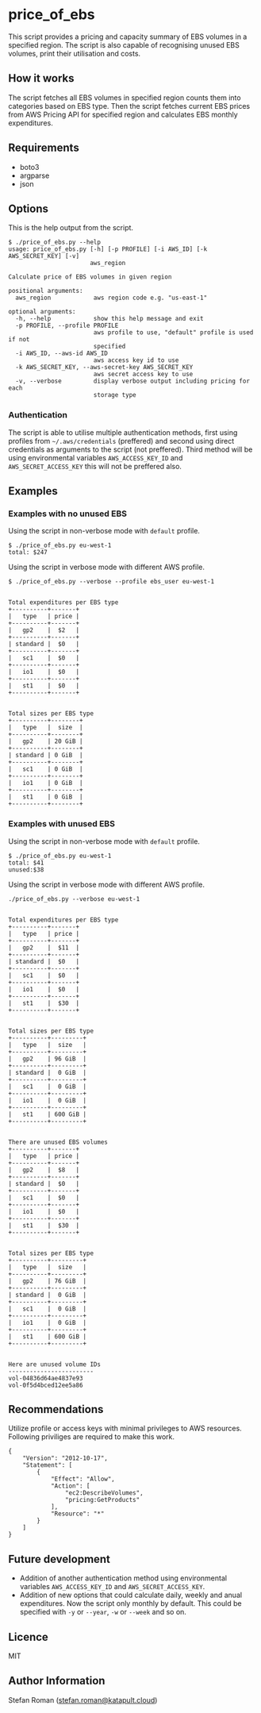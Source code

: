 # price_of_ebs
This script provides a pricing and capacity summary of EBS volumes in a specified region. The script is also capable of recognising unused EBS volumes, print their utilisation and costs.

## How it works
The script fetches all EBS volumes in specified region counts them into categories based on EBS type. Then the script fetches current EBS prices from AWS Pricing API for specified region and calculates EBS monthly expenditures. 

## Requirements
* boto3
* argparse
* json

## Options
This is the help output from the script. 
```
$ ./price_of_ebs.py --help
usage: price_of_ebs.py [-h] [-p PROFILE] [-i AWS_ID] [-k AWS_SECRET_KEY] [-v]
                       aws_region

Calculate price of EBS volumes in given region

positional arguments:
  aws_region            aws region code e.g. "us-east-1"

optional arguments:
  -h, --help            show this help message and exit
  -p PROFILE, --profile PROFILE
                        aws profile to use, "default" profile is used if not
                        specified
  -i AWS_ID, --aws-id AWS_ID
                        aws access key id to use
  -k AWS_SECRET_KEY, --aws-secret-key AWS_SECRET_KEY
                        aws secret access key to use
  -v, --verbose         display verbose output including pricing for each
                        storage type
```

### Authentication
The script is able to utilise multiple authentication methods, first using profiles from `~/.aws/credentials` (preffered) and second using direct credentials as arguments to the script (not preffered). Third method will be using environmental variables `AWS_ACCESS_KEY_ID` and `AWS_SECRET_ACCESS_KEY` this will not be preffered also.

## Examples
### Examples with no unused EBS
Using the script in non-verbose mode with `default` profile.
```
$ ./price_of_ebs.py eu-west-1
total: $247
```

Using the script in verbose mode with different AWS profile.
```
$ ./price_of_ebs.py --verbose --profile ebs_user eu-west-1 


Total expenditures per EBS type
+----------+-------+
|   type   | price |
+----------+-------+
|   gp2    |  $2   |
+----------+-------+
| standard |  $0   |
+----------+-------+
|   sc1    |  $0   |
+----------+-------+
|   io1    |  $0   |
+----------+-------+
|   st1    |  $0   |
+----------+-------+


Total sizes per EBS type
+----------+--------+
|   type   |  size  |
+----------+--------+
|   gp2    | 20 GiB |
+----------+--------+
| standard | 0 GiB  |
+----------+--------+
|   sc1    | 0 GiB  |
+----------+--------+
|   io1    | 0 GiB  |
+----------+--------+
|   st1    | 0 GiB  |
+----------+--------+
```

### Examples with unused EBS
Using the script in non-verbose mode with `default` profile.
```
$ ./price_of_ebs.py eu-west-1
total: $41
unused:$38
```

Using the script in verbose mode with different AWS profile.
```
./price_of_ebs.py --verbose eu-west-1 


Total expenditures per EBS type
+----------+-------+
|   type   | price |
+----------+-------+
|   gp2    |  $11  |
+----------+-------+
| standard |  $0   |
+----------+-------+
|   sc1    |  $0   |
+----------+-------+
|   io1    |  $0   |
+----------+-------+
|   st1    |  $30  |
+----------+-------+


Total sizes per EBS type
+----------+---------+
|   type   |  size   |
+----------+---------+
|   gp2    | 96 GiB  |
+----------+---------+
| standard |  0 GiB  |
+----------+---------+
|   sc1    |  0 GiB  |
+----------+---------+
|   io1    |  0 GiB  |
+----------+---------+
|   st1    | 600 GiB |
+----------+---------+


There are unused EBS volumes
+----------+-------+
|   type   | price |
+----------+-------+
|   gp2    |  $8   |
+----------+-------+
| standard |  $0   |
+----------+-------+
|   sc1    |  $0   |
+----------+-------+
|   io1    |  $0   |
+----------+-------+
|   st1    |  $30  |
+----------+-------+


Total sizes per EBS type
+----------+---------+
|   type   |  size   |
+----------+---------+
|   gp2    | 76 GiB  |
+----------+---------+
| standard |  0 GiB  |
+----------+---------+
|   sc1    |  0 GiB  |
+----------+---------+
|   io1    |  0 GiB  |
+----------+---------+
|   st1    | 600 GiB |
+----------+---------+


Here are unused volume IDs
------------------------
vol-04836d64ae4837e93
vol-0f5d4bced12ee5a86
```

## Recommendations
Utilize profile or access keys with minimal privileges to AWS resources. Following priviliges are required to make this work.
```
{
    "Version": "2012-10-17",
    "Statement": [
        {
            "Effect": "Allow",
            "Action": [
                "ec2:DescribeVolumes",
                "pricing:GetProducts"
            ],
            "Resource": "*"
        }
    ]
}
```

## Future development
* Addition of another authentication method using environmental variables `AWS_ACCESS_KEY_ID` and `AWS_SECRET_ACCESS_KEY`.
* Addition of new options that could calculate daily, weekly and anual expenditures. Now the script only monthly by default. This could be specified with `-y` or `--year`, `-w` or `--week` and so on.

## Licence
MIT

## Author Information
Stefan Roman (stefan.roman@katapult.cloud)
